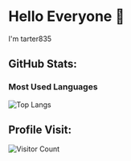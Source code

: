 # Hello Everyone 👋

I'm tarter835

## GitHub Stats:

### Most Used Languages
![Top Langs](https://github-readme-stats.vercel.app/api/top-langs/?username=tarter835&layout=compact&theme=dark)

## Profile Visit:
![Visitor Count](https://profile-counter.glitch.me/tarter835/count.svg)
